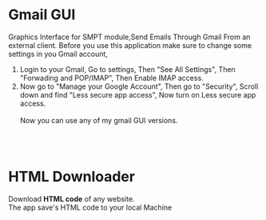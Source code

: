 <h1> Gmail GUI </h1>

Graphics Interface for SMPT module,Send Emails Through Gmail From an external client.
Before you use this application make sure to change some settings in you Gmail account,
1) Login to your Gmail, Go to settings, Then "See All Settings", Then "Forwading and POP/IMAP", Then Enable IMAP access.<br>
2) Now go to "Manage your Google Account", Then go to "Security", Scroll down and find "Less secure app access", Now turn on Less secure app access.<br><br>
Now you can use any of my gmail GUI versions.
<br>
<br>



<h1> HTML Downloader </h1>
Download <b>HTML code</b> of any website.<br>
The app save's HTML code to your local Machine 
